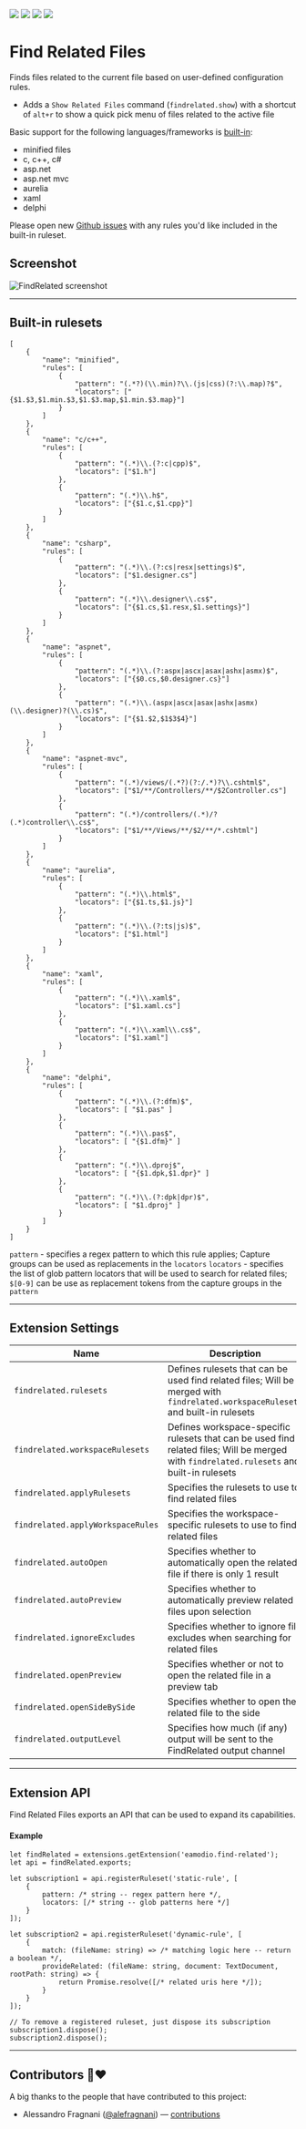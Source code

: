 [![](https://vsmarketplacebadge.apphb.com/version-short/eamodio.find-related.svg)](https://marketplace.visualstudio.com/items?itemName=eamodio.find-related)
[![](https://vsmarketplacebadge.apphb.com/downloads-short/eamodio.find-related.svg)](https://marketplace.visualstudio.com/items?itemName=eamodio.find-related)
[![](https://vsmarketplacebadge.apphb.com/rating-short/eamodio.find-related.svg)](https://marketplace.visualstudio.com/items?itemName=eamodio.find-related)
[![](https://img.shields.io/badge/vscode--dev--community-find--related--files-blue.svg?logo=slack&labelColor=555555)](https://vscode-slack.amod.io)

# Find Related Files

Finds files related to the current file based on user-defined configuration rules.

- Adds a `Show Related Files` command (`findrelated.show`) with a shortcut of `alt+r` to show a quick pick menu of files related to the active file

Basic support for the following languages/frameworks is [built-in](#built-in-rulesets):

- minified files
- c, c++, c#
- asp.net
- asp.net mvc
- aurelia
- xaml
- delphi

Please open new [Github issues](https://github.com/eamodio/vscode-find-related/issues) with any rules you'd like included in the built-in ruleset.

## Screenshot

![FindRelated screenshot](https://raw.githubusercontent.com/eamodio/vscode-find-related/master/images/screenshot.png)

---

## Built-in rulesets

```
[
	{
		"name": "minified",
		"rules": [
			{
				"pattern": "(.*?)(\\.min)?\\.(js|css)(?:\\.map)?$",
				"locators": ["{$1.$3,$1.min.$3,$1.$3.map,$1.min.$3.map}"]
			}
		]
	},
	{
		"name": "c/c++",
		"rules": [
			{
				"pattern": "(.*)\\.(?:c|cpp)$",
				"locators": ["$1.h"]
			},
			{
				"pattern": "(.*)\\.h$",
				"locators": ["{$1.c,$1.cpp}"]
			}
		]
	},
	{
		"name": "csharp",
		"rules": [
			{
				"pattern": "(.*)\\.(?:cs|resx|settings)$",
				"locators": ["$1.designer.cs"]
			},
			{
				"pattern": "(.*)\\.designer\\.cs$",
				"locators": ["{$1.cs,$1.resx,$1.settings}"]
			}
		]
	},
	{
		"name": "aspnet",
		"rules": [
			{
				"pattern": "(.*)\\.(?:aspx|ascx|asax|ashx|asmx)$",
				"locators": ["{$0.cs,$0.designer.cs}"]
			},
			{
				"pattern": "(.*)\\.(aspx|ascx|asax|ashx|asmx)(\\.designer)?(\\.cs)$",
				"locators": ["{$1.$2,$1$3$4}"]
			}
		]
	},
	{
		"name": "aspnet-mvc",
		"rules": [
			{
				"pattern": "(.*)/views/(.*?)(?:/.*)?\\.cshtml$",
				"locators": ["$1/**/Controllers/**/$2Controller.cs"]
			},
			{
				"pattern": "(.*)/controllers/(.*)/?(.*)controller\\.cs$",
				"locators": ["$1/**/Views/**/$2/**/*.cshtml"]
			}
		]
	},
	{
		"name": "aurelia",
		"rules": [
			{
				"pattern": "(.*)\\.html$",
				"locators": ["{$1.ts,$1.js}"]
			},
			{
				"pattern": "(.*)\\.(?:ts|js)$",
				"locators": ["$1.html"]
			}
		]
	},
	{
		"name": "xaml",
		"rules": [
			{
				"pattern": "(.*)\\.xaml$",
				"locators": ["$1.xaml.cs"]
			},
			{
				"pattern": "(.*)\\.xaml\\.cs$",
				"locators": ["$1.xaml"]
			}
		]
	},
	{
		"name": "delphi",
		"rules": [
			{
				"pattern": "(.*)\\.(?:dfm)$",
				"locators": [ "$1.pas" ]
			},
			{
				"pattern": "(.*)\\.pas$",
				"locators": [ "{$1.dfm}" ]
			},
			{
				"pattern": "(.*)\\.dproj$",
				"locators": [ "{$1.dpk,$1.dpr}" ]
			},
			{
				"pattern": "(.*)\\.(?:dpk|dpr)$",
				"locators": [ "$1.dproj" ]
			}
		]
	}
]
```

`pattern` - specifies a regex pattern to which this rule applies; Capture groups can be used as replacements in the `locators`
`locators` - specifies the list of glob pattern locators that will be used to search for related files; `$[0-9]` can be use as replacement tokens from the capture groups in the `pattern`

---

## Extension Settings

| Name                              | Description                                                                                                                               |
| --------------------------------- | ----------------------------------------------------------------------------------------------------------------------------------------- |
| `findrelated.rulesets`            | Defines rulesets that can be used find related files; Will be merged with `findrelated.workspaceRulesets` and built-in rulesets           |
| `findrelated.workspaceRulesets`   | Defines workspace-specific rulesets that can be used find related files; Will be merged with `findrelated.rulesets` and built-in rulesets |
| `findrelated.applyRulesets`       | Specifies the rulesets to use to find related files                                                                                       |
| `findrelated.applyWorkspaceRules` | Specifies the workspace-specific rulesets to use to find related files                                                                    |
| `findrelated.autoOpen`            | Specifies whether to automatically open the related file if there is only 1 result                                                        |
| `findrelated.autoPreview`         | Specifies whether to automatically preview related files upon selection                                                                   |
| `findrelated.ignoreExcludes`      | Specifies whether to ignore file excludes when searching for related files                                                                |
| `findrelated.openPreview`         | Specifies whether or not to open the related file in a preview tab                                                                        |
| `findrelated.openSideBySide`      | Specifies whether to open the related file to the side                                                                                    |
| `findrelated.outputLevel`         | Specifies how much (if any) output will be sent to the FindRelated output channel                                                         |

---

## Extension API

Find Related Files exports an API that can be used to expand its capabilities.

#### Example

```
let findRelated = extensions.getExtension('eamodio.find-related');
let api = findRelated.exports;

let subscription1 = api.registerRuleset('static-rule', [
	{
		pattern: /* string -- regex pattern here */,
		locators: [/* string -- glob patterns here */]
	}
]);

let subscription2 = api.registerRuleset('dynamic-rule', [
	{
		match: (fileName: string) => /* matching logic here -- return a boolean */,
		provideRelated: (fileName: string, document: TextDocument, rootPath: string) => {
			return Promise.resolve([/* related uris here */]);
		}
	}
]);

// To remove a registered ruleset, just dispose its subscription
subscription1.dispose();
subscription2.dispose();
```

---

## Contributors &#x1F64F;&#x2764;

A big thanks to the people that have contributed to this project:

- Alessandro Fragnani ([@alefragnani](https://github.com/alefragnani)) &mdash; [contributions](https://github.com/eamodio/vscode-find-related/commits?author=alefragnani)
